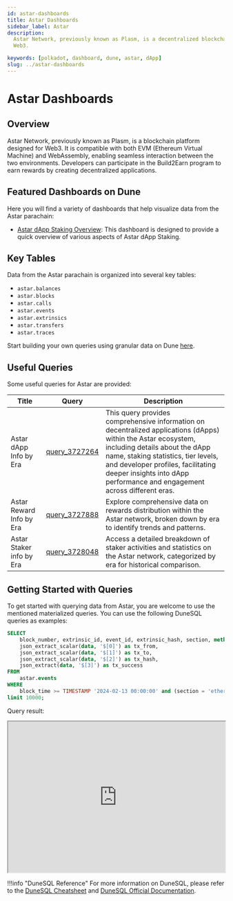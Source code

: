 ```yaml
---
id: astar-dashboards
title: Astar Dashboards
sidebar_label: Astar
description:
  Astar Network, previously known as Plasm, is a decentralized blockchain platform designed for
  Web3.

keywords: [polkadot, dashboard, dune, astar, dApp]
slug: ../astar-dashboards
---
```


# Astar Dashboards

## Overview

Astar Network, previously known as Plasm, is a blockchain platform designed for Web3. It is
compatible with both EVM (Ethereum Virtual Machine) and WebAssembly, enabling seamless interaction
between the two environments. Developers can participate in the Build2Earn program to earn rewards
by creating decentralized applications.

## Featured Dashboards on Dune

Here you will find a variety of dashboards that help visualize data from the Astar parachain:

- [Astar dApp Staking Overview](https://dune.com/substrate/astar-dapp-staking): This dashboard is
  designed to provide a quick overview of various aspects of Astar dApp Staking.

## Key Tables

Data from the Astar parachain is organized into several key tables:

- `astar.balances`
- `astar.blocks`
- `astar.calls`
- `astar.events`
- `astar.extrinsics`
- `astar.transfers`
- `astar.traces`

Start building your own queries using granular data on Dune
[here](https://dune.com/queries?category=canonical&namespace=astar).

## Useful Queries

Some useful queries for Astar are provided:

| Title                    | Query                                             | Description                                                                                                                                                                                                                                                                                              |
| ------------------------ | ------------------------------------------------- | -------------------------------------------------------------------------------------------------------------------------------------------------------------------------------------------------------------------------------------------------------------------------------------------------------- |
| Astar dApp Info by Era   | [query_3727264](https://dune.com/queries/3727264) | This query provides comprehensive information on decentralized applications (dApps) within the Astar ecosystem, including details about the dApp name, staking statistics, tier levels, and developer profiles, facilitating deeper insights into dApp performance and engagement across different eras. |
| Astar Reward Info by Era | [query_3727888](https://dune.com/queries/3727888) | Explore comprehensive data on rewards distribution within the Astar network, broken down by era to identify trends and patterns.                                                                                                                                                                         |
| Astar Staker info by Era | [query_3728048](https://dune.com/queries/3728048) | Access a detailed breakdown of staker activities and statistics on the Astar network, categorized by era for historical comparison.                                                                                                                                                                      |

## Getting Started with Queries

To get started with querying data from Astar, you are welcome to use the mentioned materialized
queries. You can use the following DuneSQL queries as examples:

```sql title="Astar EVM Executed" showLineNumbers
SELECT
    block_number, extrinsic_id, event_id, extrinsic_hash, section, method,
    json_extract_scalar(data, '$[0]') as tx_from,
    json_extract_scalar(data, '$[1]') as tx_to,
    json_extract_scalar(data, '$[2]') as tx_hash,
    json_extract(data, '$[3]') as tx_success
FROM
    astar.events
WHERE
    block_time >= TIMESTAMP '2024-02-13 00:00:00' and (section = 'ethereum' and method = 'Executed')
limit 10000;
```

Query result:

<iframe src="https://dune.com/embeds/3476827/6371367/" height="350" width="100%"></iframe>

!!!info "DuneSQL Reference"
    For more information on DuneSQL, please refer to the [DuneSQL Cheatsheet](../dunesql-cheatsheet.md)
    and
    [DuneSQL Official Documentation](https://docs.dune.com/query-engine/Functions-and-operators/index).


